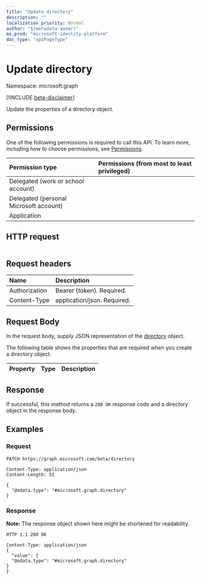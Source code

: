 ```yaml
---
title: "Update directory"
description: ""
localization_priority: Normal
author: "$(metadata.owner)"
ms.prod: "microsoft-identity-platform"
doc_type: "apiPageType"
---
```


# Update directory

Namespace: microsoft.graph

[!INCLUDE [beta-disclaimer](../../includes/beta-disclaimer.md)]

Update the properties of a directory object.

## Permissions

One of the following permissions is required to call this API. To learn more, including how to choose permissions, see [Permissions](/graph/permissions-reference).

| Permission type                        | Permissions (from most to least privileged) |
| :------------------------------------- | :------------------------------------------ |
| Delegated (work or school account)     |                                             |
| Delegated (personal Microsoft account) |                                             |
| Application                            |                                             |

## HTTP request

<!-- {
  "blockType": "ignored"
}
-->

```http

```

## Request headers

| Name          | Description                 |
| :------------ | :-------------------------- |
| Authorization | Bearer {token}. Required.   |
| Content-Type  | application/json. Required. |

## Request Body

In the request body, supply JSON representation of the [directory](../resources/-directory.md) object.

<!-- Actions and Functions -->

<!-- CRUD Methods -->

The following table shows the properties that are required when you create a directory object.

| Property | Type | Description |
| :------- | :--- | :---------- |

## Response

If successful, this method returns a `200 OK` response code and a directory object in the response body.

## Examples

### Request

<!-- {
  "blockType": "request",
  "name": "update_directory"
}
-->

```http
PATCH https://graph.microsoft.com/beta/directory

Content-Type: application/json
Content-Length: 51

{
  "@odata.type": "#microsoft.graph.directory"
}

```

### Response

**Note:** The response object shown here might be shortened for readability.

<!-- {
  "blockType": "response",
  "truncated": true,
  "@odata.type": "Microsoft.DirectoryServices.directory"
}
-->

```http
HTTP 1.1 200 OK

Content-Type: application/json
{
  "value": {
  "@odata.type": "#microsoft.graph.directory"
}
}

```
